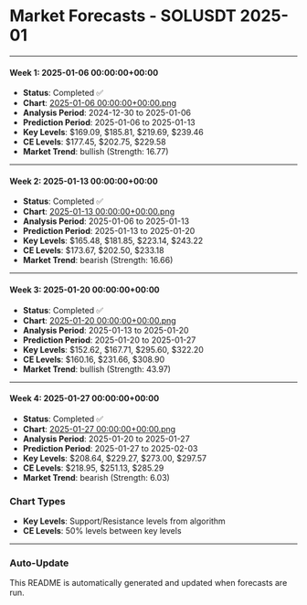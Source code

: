 # Market Forecasts - SOLUSDT 2025-01

---

#### Week 1: 2025-01-06 00:00:00+00:00
- **Status**: Completed ✅
- **Chart**: <a href="./2025-01-06 00:00:00+00:00.png">2025-01-06 00:00:00+00:00.png</a>
- **Analysis Period**: 2024-12-30 to 2025-01-06
- **Prediction Period**: 2025-01-06 to 2025-01-13
- **Key Levels**: $169.09, $185.81, $219.69, $239.46
- **CE Levels**: $177.45, $202.75, $229.58
- **Market Trend**: bullish (Strength: 16.77)

---

#### Week 2: 2025-01-13 00:00:00+00:00
- **Status**: Completed ✅
- **Chart**: <a href="./2025-01-13 00:00:00+00:00.png">2025-01-13 00:00:00+00:00.png</a>
- **Analysis Period**: 2025-01-06 to 2025-01-13
- **Prediction Period**: 2025-01-13 to 2025-01-20
- **Key Levels**: $165.48, $181.85, $223.14, $243.22
- **CE Levels**: $173.67, $202.50, $233.18
- **Market Trend**: bearish (Strength: 16.66)

---

#### Week 3: 2025-01-20 00:00:00+00:00
- **Status**: Completed ✅
- **Chart**: <a href="./2025-01-20 00:00:00+00:00.png">2025-01-20 00:00:00+00:00.png</a>
- **Analysis Period**: 2025-01-13 to 2025-01-20
- **Prediction Period**: 2025-01-20 to 2025-01-27
- **Key Levels**: $152.62, $167.71, $295.60, $322.20
- **CE Levels**: $160.16, $231.66, $308.90
- **Market Trend**: bullish (Strength: 43.97)

---

#### Week 4: 2025-01-27 00:00:00+00:00
- **Status**: Completed ✅
- **Chart**: <a href="./2025-01-27 00:00:00+00:00.png">2025-01-27 00:00:00+00:00.png</a>
- **Analysis Period**: 2025-01-20 to 2025-01-27
- **Prediction Period**: 2025-01-27 to 2025-02-03
- **Key Levels**: $208.64, $229.27, $273.00, $297.57
- **CE Levels**: $218.95, $251.13, $285.29
- **Market Trend**: bearish (Strength: 6.03)

### Chart Types

- **Key Levels**: Support/Resistance levels from algorithm
- **CE Levels**: 50% levels between key levels

---

### Auto-Update

This README is automatically generated and updated when forecasts are run.
